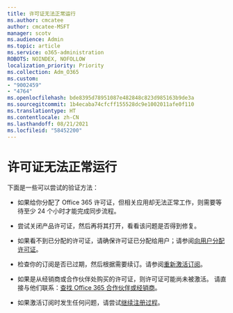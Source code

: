 ```yaml
---
title: 许可证无法正常运行
ms.author: cmcatee
author: cmcatee-MSFT
manager: scotv
ms.audience: Admin
ms.topic: article
ms.service: o365-administration
ROBOTS: NOINDEX, NOFOLLOW
localization_priority: Priority
ms.collection: Adm_O365
ms.custom:
- "9002459"
- "4764"
ms.openlocfilehash: bde8395d78951087e482848c823d985163b9de3a
ms.sourcegitcommit: 1b4ecaba74cfcff155528dc9e1002011afe0f110
ms.translationtype: HT
ms.contentlocale: zh-CN
ms.lasthandoff: 08/21/2021
ms.locfileid: "58452200"
---
```

# <a name="license-not-working"></a>许可证无法正常运行

下面是一些可以尝试的验证方法：

- 如果给你分配了 Office 365 许可证，但相关应用却无法正常工作，则需要等待至少 24 个小时才能完成同步流程。 

- 尝试关闭产品许可证，然后再将其打开，看看该问题是否得到修复。 

- 如果看不到已分配的许可证，请确保许可证已分配给用户；请参阅[向用户分配许可证](https://docs.microsoft.com/microsoft-365/admin/manage/assign-licenses-to-users?view=o365-worldwide)。

- 检查你的订阅是否已过期，然后根据需要续订。请参阅[重新激活订阅](https://docs.microsoft.com/alchemyinsights/reactivate-your-subscription)。 

- 如果是从经销商或合作伙伴处购买的许可证，则许可证可能尚未被激活。 请直接与他们联系：[查找 Office 365 合作伙伴或经销商](https://docs.microsoft.com//microsoft-365/admin/manage/find-your-partner-or-reseller)。

- 如果激活订阅时发生任何问题，请尝试[继续注册过程](https://go.microsoft.com/fwlink/?linkid=2126800)。
